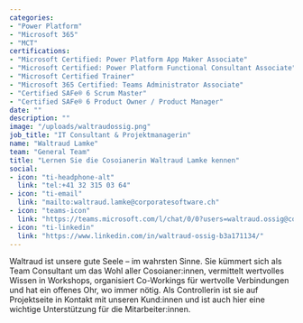 ```yaml
---
categories:
- "Power Platform"
- "Microsoft 365"
- "MCT"
certifications:
- "Microsoft Certified: Power Platform App Maker Associate"
- "Microsoft Certified: Power Platform Functional Consultant Associate"
- "Microsoft Certified Trainer"
- "Microsoft 365 Certified: Teams Administrator Associate"
- "Certified SAFe® 6 Scrum Master"
- "Certified SAFe® 6 Product Owner / Product Manager"
date: ""
description: ""
image: "/uploads/waltraudossig.png"
job_title: "IT Consultant & Projektmanagerin"
name: "Waltraud Lamke"
team: "General Team"
title: "Lernen Sie die Cosoianerin Waltraud Lamke kennen"
social:
- icon: "ti-headphone-alt"
  link: "tel:+41 32 315 03 64"
- icon: "ti-email"
  link: "mailto:waltraud.lamke@corporatesoftware.ch"
- icon: "teams-icon"
  link: "https://teams.microsoft.com/l/chat/0/0?users=waltraud.ossig@corporatesoftware.ch"
- icon: "ti-linkedin"
  link: "https://www.linkedin.com/in/waltraud-ossig-b3a171134/"
---
```


Waltraud ist unsere gute Seele – im wahrsten Sinne. Sie kümmert sich als Team Consultant um das Wohl aller Cosoianer:innen, vermittelt wertvolles Wissen in Workshops, organisiert Co-Workings für wertvolle Verbindungen und hat ein offenes Ohr, wo immer nötig. Als Controllerin ist sie auf Projektseite in Kontakt mit unseren Kund:innen und ist auch hier eine wichtige Unterstützung für die Mitarbeiter:innen.